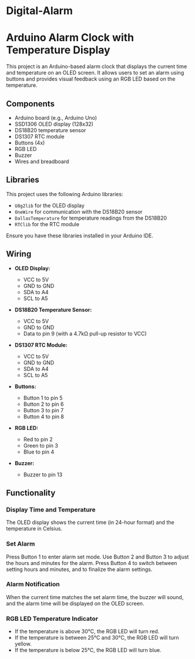 # Digital-Alarm
# Arduino Alarm Clock with Temperature Display

This project is an Arduino-based alarm clock that displays the current time and temperature on an OLED screen. It allows users to set an alarm using buttons and provides visual feedback using an RGB LED based on the temperature.

## Components

- Arduino board (e.g., Arduino Uno)
- SSD1306 OLED display (128x32)
- DS18B20 temperature sensor
- DS1307 RTC module
- Buttons (4x)
- RGB LED
- Buzzer
- Wires and breadboard

## Libraries

This project uses the following Arduino libraries:
- `U8g2lib` for the OLED display
- `OneWire` for communication with the DS18B20 sensor
- `DallasTemperature` for temperature readings from the DS18B20
- `RTClib` for the RTC module

Ensure you have these libraries installed in your Arduino IDE.

## Wiring

- **OLED Display:**
  - VCC to 5V
  - GND to GND
  - SDA to A4
  - SCL to A5

- **DS18B20 Temperature Sensor:**
  - VCC to 5V
  - GND to GND
  - Data to pin 9 (with a 4.7kΩ pull-up resistor to VCC)

- **DS1307 RTC Module:**
  - VCC to 5V
  - GND to GND
  - SDA to A4
  - SCL to A5

- **Buttons:**
  - Button 1 to pin 5
  - Button 2 to pin 6
  - Button 3 to pin 7
  - Button 4 to pin 8

- **RGB LED:**
  - Red to pin 2
  - Green to pin 3
  - Blue to pin 4

- **Buzzer:**
  - Buzzer to pin 13

## Functionality

### Display Time and Temperature
The OLED display shows the current time (in 24-hour format) and the temperature in Celsius.

### Set Alarm
Press Button 1 to enter alarm set mode. Use Button 2 and Button 3 to adjust the hours and minutes for the alarm. Press Button 4 to switch between setting hours and minutes, and to finalize the alarm settings.

### Alarm Notification
When the current time matches the set alarm time, the buzzer will sound, and the alarm time will be displayed on the OLED screen.

### RGB LED Temperature Indicator
- If the temperature is above 30°C, the RGB LED will turn red.
- If the temperature is between 25°C and 30°C, the RGB LED will turn yellow.
- If the temperature is below 25°C, the RGB LED will turn blue.
